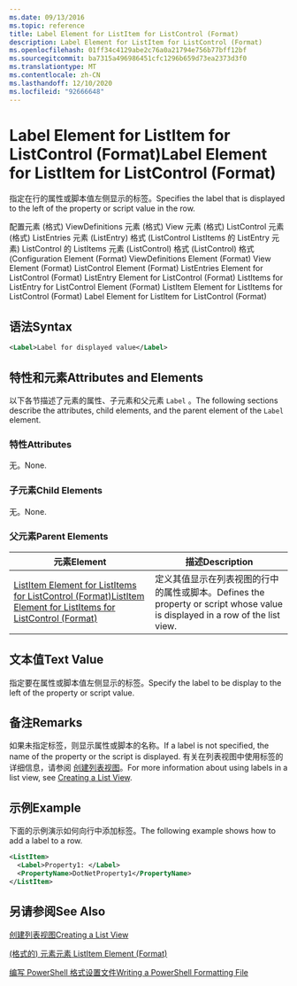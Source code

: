 ```yaml
---
ms.date: 09/13/2016
ms.topic: reference
title: Label Element for ListItem for ListControl (Format)
description: Label Element for ListItem for ListControl (Format)
ms.openlocfilehash: 01ff34c4129abe2c76a0a21794e756b77bff12bf
ms.sourcegitcommit: ba7315a496986451cfc1296b659d73ea2373d3f0
ms.translationtype: MT
ms.contentlocale: zh-CN
ms.lasthandoff: 12/10/2020
ms.locfileid: "92666648"
---
```

# <a name="label-element-for-listitem-for-listcontrol-format"></a><span data-ttu-id="6bf72-103">Label Element for ListItem for ListControl (Format)</span><span class="sxs-lookup"><span data-stu-id="6bf72-103">Label Element for ListItem for ListControl (Format)</span></span>

<span data-ttu-id="6bf72-104">指定在行的属性或脚本值左侧显示的标签。</span><span class="sxs-lookup"><span data-stu-id="6bf72-104">Specifies the label that is displayed to the left of the property or script value in the row.</span></span>

<span data-ttu-id="6bf72-105">配置元素 (格式) ViewDefinitions 元素 (格式) View 元素 (格式) ListControl 元素 (格式) ListEntries 元素 (ListEntry) 格式 (ListControl ListItems 的 ListEntry 元素) ListControl 的 ListItems 元素 (ListControl) 格式 (ListControl) 格式 (</span><span class="sxs-lookup"><span data-stu-id="6bf72-105">Configuration Element (Format) ViewDefinitions Element (Format) View Element (Format) ListControl Element (Format) ListEntries Element for ListControl (Format) ListEntry Element for ListControl (Format) ListItems for ListEntry for ListControl Element (Format) ListItem Element for ListItems for ListControl (Format) Label Element for ListItem for ListControl (Format)</span></span>

## <a name="syntax"></a><span data-ttu-id="6bf72-106">语法</span><span class="sxs-lookup"><span data-stu-id="6bf72-106">Syntax</span></span>

```xml
<Label>Label for displayed value</Label>
```

## <a name="attributes-and-elements"></a><span data-ttu-id="6bf72-107">特性和元素</span><span class="sxs-lookup"><span data-stu-id="6bf72-107">Attributes and Elements</span></span>

<span data-ttu-id="6bf72-108">以下各节描述了元素的属性、子元素和父元素 `Label` 。</span><span class="sxs-lookup"><span data-stu-id="6bf72-108">The following sections describe the attributes, child elements, and the parent element of the `Label` element.</span></span>

### <a name="attributes"></a><span data-ttu-id="6bf72-109">特性</span><span class="sxs-lookup"><span data-stu-id="6bf72-109">Attributes</span></span>

<span data-ttu-id="6bf72-110">无。</span><span class="sxs-lookup"><span data-stu-id="6bf72-110">None.</span></span>

### <a name="child-elements"></a><span data-ttu-id="6bf72-111">子元素</span><span class="sxs-lookup"><span data-stu-id="6bf72-111">Child Elements</span></span>

<span data-ttu-id="6bf72-112">无。</span><span class="sxs-lookup"><span data-stu-id="6bf72-112">None.</span></span>

### <a name="parent-elements"></a><span data-ttu-id="6bf72-113">父元素</span><span class="sxs-lookup"><span data-stu-id="6bf72-113">Parent Elements</span></span>

|<span data-ttu-id="6bf72-114">元素</span><span class="sxs-lookup"><span data-stu-id="6bf72-114">Element</span></span>|<span data-ttu-id="6bf72-115">描述</span><span class="sxs-lookup"><span data-stu-id="6bf72-115">Description</span></span>|
|-------------|-----------------|
|[<span data-ttu-id="6bf72-116">ListItem Element for ListItems for ListControl (Format)</span><span class="sxs-lookup"><span data-stu-id="6bf72-116">ListItem Element for ListItems for ListControl (Format)</span></span>](./listitem-element-for-listitems-for-listcontrol-format.md)|<span data-ttu-id="6bf72-117">定义其值显示在列表视图的行中的属性或脚本。</span><span class="sxs-lookup"><span data-stu-id="6bf72-117">Defines the property or script whose value is displayed in a row of the list view.</span></span>|

## <a name="text-value"></a><span data-ttu-id="6bf72-118">文本值</span><span class="sxs-lookup"><span data-stu-id="6bf72-118">Text Value</span></span>

<span data-ttu-id="6bf72-119">指定要在属性或脚本值左侧显示的标签。</span><span class="sxs-lookup"><span data-stu-id="6bf72-119">Specify the label to be display to the left of the property or script value.</span></span>

## <a name="remarks"></a><span data-ttu-id="6bf72-120">备注</span><span class="sxs-lookup"><span data-stu-id="6bf72-120">Remarks</span></span>

<span data-ttu-id="6bf72-121">如果未指定标签，则显示属性或脚本的名称。</span><span class="sxs-lookup"><span data-stu-id="6bf72-121">If a label is not specified, the name of the property or the script is displayed.</span></span> <span data-ttu-id="6bf72-122">有关在列表视图中使用标签的详细信息，请参阅 [创建列表视图](./creating-a-list-view.md)。</span><span class="sxs-lookup"><span data-stu-id="6bf72-122">For more information about using labels in a list view, see [Creating a List View](./creating-a-list-view.md).</span></span>

## <a name="example"></a><span data-ttu-id="6bf72-123">示例</span><span class="sxs-lookup"><span data-stu-id="6bf72-123">Example</span></span>

<span data-ttu-id="6bf72-124">下面的示例演示如何向行中添加标签。</span><span class="sxs-lookup"><span data-stu-id="6bf72-124">The following example shows how to add a label to a row.</span></span>

```xml
<ListItem>
  <Label>Property1: </Label>
  <PropertyName>DotNetProperty1</PropertyName>
</ListItem>

```

## <a name="see-also"></a><span data-ttu-id="6bf72-125">另请参阅</span><span class="sxs-lookup"><span data-stu-id="6bf72-125">See Also</span></span>

[<span data-ttu-id="6bf72-126">创建列表视图</span><span class="sxs-lookup"><span data-stu-id="6bf72-126">Creating a List View</span></span>](./creating-a-list-view.md)

[<span data-ttu-id="6bf72-127"> (格式的) 元素元素 </span><span class="sxs-lookup"><span data-stu-id="6bf72-127">ListItem Element (Format)</span></span>](./listitem-element-for-listitems-for-listcontrol-format.md)

[<span data-ttu-id="6bf72-128">编写 PowerShell 格式设置文件</span><span class="sxs-lookup"><span data-stu-id="6bf72-128">Writing a PowerShell Formatting File</span></span>](./writing-a-powershell-formatting-file.md)
